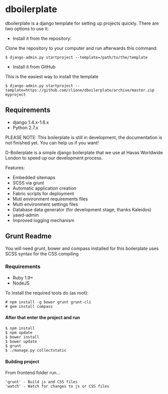 # dboilerplate

dboilerplate is a django template for setting up projects quickly. There are two options to use it:

* Install it from the repository:

Clone the repository to your computer and run afterwards this command:

    $ django-admin.py startproject --template=/path/to/the/template

* Install it from GitHub

This is the easiest way to install the template

    $ django-admin.py startproject --template=https://github.com/clione/dboilerplate/archive/master.zip myproject

## Requirements
- django 1.4.x-1.6.x
- Python 2.7.x

PLEASE NOTE: This boilerplate is still in development, the documentation
is not finished yet. You can help us if you want!

D-Boilerplate is a simple django boilerplate that we use at Havas Worldwide London to speed up our development process.

Features:

- Embedded sitemaps
- SCSS via grunt
- Automatic application creation
- Fabric scripts for deployment
- Muti environment requirements files
- Multi environment settings files
- Database data generator (for development stage, thanks Kaleidos)
- yawd-admin
- Improved logging mechanism


## Grunt Readme

You will need grunt, bower and compass installed for this boilerplate uses SCSS syntax for the CSS compiling

### Requirements

- Ruby 1.9+
- NodeJS

To install the required tools do (as root):

    # npm install -g bower grunt grunt-cli
    # gem install compass

#### After that enter the project and run

    $ npm install
    $ npm update
    $ bower install
    $ bower update
    $ grunt
    $ ./manage.py collectstatic


#### Building project

From frontend folder run...

    'grunt' - Build js and CSS files
    'watch' - Watch for changes to js or CSS files
